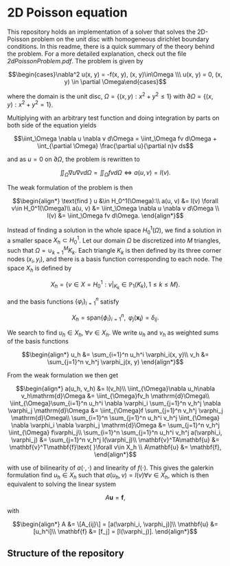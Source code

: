 # 2D Poisson equation
This repository holds an implementation of a solver that solves the 2D-Poisson problem on the unit disc with homogeneous dirichlet boundary conditions. In this readme, there is a quick summary of the theory behind the problem. For a more detailed explanation, check out the file *2dPoissonProblem.pdf*. The problem is given by

$$\begin{cases}\nabla^2 u(x, y) = -f(x, y), (x, y)\in\Omega \\\ u(x, y) = 0, (x, y) \in \partial \Omega\end{cases}$$

where the domain is the unit disc, $\Omega = \{(x, y) : x^2 + y^2 \leq 1\}$ with $\partial \Omega = \{ (x, y) : x^2 + y^2 = 1\}$. 

Multiplying with an arbitrary test function and doing integration by parts on both side of the equation yields 

$$\iint_\Omega \nabla u \nabla v d\Omega = \iint_\Omega fv d\Omega + \int_{\partial \Omega} \frac{\partial u}{\partial n}v ds$$

and as $u = 0$ on $\partial \Omega$, the problem is rewritten to 

$$\iint_\Omega \nabla u \nabla v d\Omega = \iint_\Omega fv d\Omega \iff a(u, v) = l(v).$$

The weak formulation of the problem is then

$$\begin{align*} \text{find } u &\in H_0^1(\Omega):\\
a(u, v) &= l(v) \forall v\in H_0^1(\Omega)\\
a(u, v) &= \iint_\Omega \nabla u \nabla v d\Omega \\
l(v) &= \iint_\Omega fv d\Omega. \end{align*}$$

Instead of finding a solution in the whole space $H_0^1(\Omega)$, we find a solution in a smaller space $X_h \subset H_0^1$. Let our domain $\Omega$ be discretized into $M$ triangles, such that $\Omega = \cup_{k=1}^M K_k$. Each triangle $K_k$ is then defined by its three corner nodes $(x_i, y_i)$, and there is a basis function corresponding to each node. The space $X_h$ is defined by

$$X_h = \left\lbrace v\in X = H_0^1: v\rvert_{K_k} \in \mathbb{P}_1(K_k), 1\leq k\leq M \right\rbrace.$$
    
and the basis functions $\lbrace\varphi_i\rbrace_{i=1}^n$ satisfy

$$X_h = \text{span}\lbrace\phi_i\rbrace_{i=1}^n, \text{           } \varphi_j(\mathbf{x_i}) = \delta_{ij}.$$

We search to find $u_h\in X_h,$ $\forall v\in X_h$. We write $u_h$ and $v_h$ as weighted sums of the basis functions

$$\begin{align*}
        u_h &= \sum_{i=1}^n u_h^i \varphi_i(x, y)\\
        v_h &= \sum_{j=1}^n v_h^j \varphi_j(x, y)
\end{align*}$$ 

From the weak formulation we then get

$$\begin{align*}
a(u_h, v_h) &= l(v_h)\\
        \iint_{\Omega}\nabla u_h\nabla v_h\mathrm{d}\Omega &= \iint_{\Omega}fv_h \mathrm{d}\Omega\\
        \iint_{\Omega}\sum_{i=1}^n u_h^i \nabla \varphi_i \sum_{j=1}^n v_h^j \nabla \varphi_j \mathrm{d}\Omega &= \iint_{\Omega}f \sum_{j=1}^n v_h^j \varphi_j \mathrm{d}\Omega\\
        \sum_{i=1}^n \sum_{j=1}^n u_h^i v_h^j \iint_{\Omega} \nabla \varphi_i \nabla \varphi_j \mathrm{d}\Omega &= \sum_{j=1}^n v_h^j \iint_{\Omega} f\varphi_j\\
        \sum_{i=1}^n \sum_{j=1}^n u_h^i v_h^j a(\varphi_i, \varphi_j) &= \sum_{j=1}^n v_h^j l(\varphi_j)\\
        \mathbf{v}^TA\mathbf{u} &= \mathbf{v}^T\mathbf{f}\text{  }\forall v\in X_h \\
        A\mathbf{u} &= \mathbf{f},
\end{align*}$$

with use of bilinearity of $a(\cdot, \cdot)$ and linearity of $f(\cdot)$. This gives the galerkin formulation find $u_h \in X_h$ such that $a(u_h, v) = l(v) \forall v \in X_h$, which is then equivalent to solving the linear system

$$A\mathbf{u} = \mathbf{f},$$

with 

$$\begin{align*}
    A &= \[A_{ij}\] = [a(\varphi_i, \varphi_j)]\\
    \mathbf{u} &= [u_h^i]\\
    \mathbf{f} &= [f_j] = [l(\varphi_j)].
\end{align*}$$



## Structure of the repository
